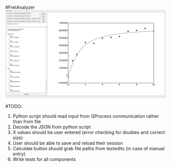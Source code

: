 #FretAnalyzer
![](https://github.com/CheriPai/FretAnalyzer/raw/master/GUITrialOne/screenshotgui.png?raw=true)

#TODO:
1. Python script should read input from QProcess communication rather than from file
2. Decode the JSON from python script
3. X values should be user entered (error checking for doubles and correct size)
4. User should be able to save and reload their session 
5. Calculate button should grab file paths from textedits (in case of manual entry)
6. Write tests for all components

